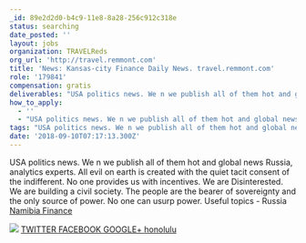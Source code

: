 ```yaml
---
_id: 89e2d2d0-b4c9-11e8-8a28-256c912c318e
status: searching
date_posted: ''
layout: jobs
organization: TRAVELReds
org_url: 'http://travel.remmont.com'
title: 'News: Kansas-city Finance Daily News. travel.remmont.com'
role: '179841'
compensation: gratis
deliverables: "USA politics news. We n we publish all of them hot and global news Russia, analytics experts. All evil on earth is created with the quiet tacit consent of the indifferent. No one provides us with incentives. We are Disinterested. We are building a civil society. The people are the bearer of sovereignty and the only source of power. No one can usurp power. Useful topics - Russia <a href=http://www.travel.remmont.com>Namibia Finance</a> \r\n \r\n<img src=\"http://travel.remmont.com/wp-admin/images/1.png\"> \r\n<a href=https://twitter.com/remontkvartir> TWITTER </a> \r\n<a href=https://www.facebook.com/Oklahoma-Finance-340133663081502/> FACEBOOK </a> \r\n<a href=https://plus.google.com/u/0/communities/113080291294931089042> GOOGLE+ </a> \r\n<a href=https://vk.com/public151248933>honolulu</a>"
how_to_apply:
  - ''
  - "USA politics news. We n we publish all of them hot and global news Russia, analytics experts. All evil on earth is created with the quiet tacit consent of the indifferent. No one provides us with incentives. We are Disinterested. We are building a civil society. The people are the bearer of sovereignty and the only source of power. No one can usurp power. Useful topics - Russia <a href=http://www.travel.remmont.com>Namibia Finance</a> \r\n \r\n<img src=\"http://travel.remmont.com/wp-admin/images/1.png\"> \r\n<a href=https://twitter.com/remontkvartir> TWITTER </a> \r\n<a href=https://www.facebook.com/Oklahoma-Finance-340133663081502/> FACEBOOK </a> \r\n<a href=https://plus.google.com/u/0/communities/113080291294931089042> GOOGLE+ </a> \r\n<a href=https://vk.com/public151248933>honolulu</a>"
tags: "USA politics news. We n we publish all of them hot and global news Russia, analytics experts. All evil on earth is created with the quiet tacit consent of the indifferent. No one provides us with incentives. We are Disinterested. We are building a civil society. The people are the bearer of sovereignty and the only source of power. No one can usurp power. Useful topics - Russia <a href=http://www.travel.remmont.com>Namibia Finance</a> \r\n \r\n<img src=\"http://travel.remmont.com/wp-admin/images/1.png\"> \r\n<a href=https://twitter.com/remontkvartir> TWITTER </a> \r\n<a href=https://www.facebook.com/Oklahoma-Finance-340133663081502/> FACEBOOK </a> \r\n<a href=https://plus.google.com/u/0/communities/113080291294931089042> GOOGLE+ </a> \r\n<a href=https://vk.com/public151248933>honolulu</a>"
date: '2018-09-10T07:17:13.300Z'
---
```

USA politics news. We n we publish all of them hot and global news Russia, analytics experts. All evil on earth is created with the quiet tacit consent of the indifferent. No one provides us with incentives. We are Disinterested. We are building a civil society. The people are the bearer of sovereignty and the only source of power. No one can usurp power. Useful topics - Russia <a href=http://www.travel.remmont.com>Namibia Finance</a> 
 
<img src="http://travel.remmont.com/wp-admin/images/1.png"> 
<a href=https://twitter.com/remontkvartir> TWITTER </a> 
<a href=https://www.facebook.com/Oklahoma-Finance-340133663081502/> FACEBOOK </a> 
<a href=https://plus.google.com/u/0/communities/113080291294931089042> GOOGLE+ </a> 
<a href=https://vk.com/public151248933>honolulu</a>
